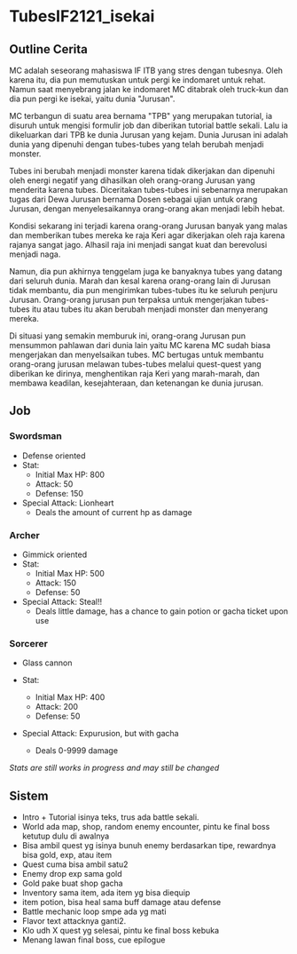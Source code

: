 # TubesIF2121_isekai
## Outline Cerita
MC adalah seseorang mahasiswa IF ITB yang stres dengan tubesnya. Oleh karena
itu, dia pun memutuskan untuk pergi ke indomaret untuk rehat. Namun saat
menyebrang jalan ke indomaret MC ditabrak oleh truck-kun dan dia pun pergi ke
isekai, yaitu dunia "Jurusan".

MC terbangun di suatu area bernama "TPB" yang merupakan tutorial, ia disuruh
untuk mengisi formulir job dan diberikan tutorial battle sekali. Lalu ia
dikeluarkan dari TPB ke dunia Jurusan yang kejam. Dunia Jurusan ini adalah
dunia yang dipenuhi dengan tubes-tubes yang telah berubah menjadi monster.

Tubes ini berubah menjadi monster karena tidak dikerjakan dan dipenuhi oleh
energi negatif yang dihasilkan oleh orang-orang Jurusan yang menderita karena
tubes. Diceritakan tubes-tubes ini sebenarnya merupakan tugas dari Dewa Jurusan
bernama Dosen sebagai ujian untuk orang Jurusan, dengan menyelesaikannya
orang-orang akan menjadi lebih hebat.

Kondisi sekarang ini terjadi karena orang-orang Jurusan banyak yang malas dan
memberikan tubes mereka ke raja Keri agar dikerjakan oleh raja karena rajanya
sangat jago. Alhasil raja ini menjadi sangat kuat dan berevolusi menjadi naga.

Namun, dia pun akhirnya tenggelam juga ke banyaknya tubes yang datang dari
seluruh dunia. Marah dan kesal karena orang-orang lain di Jurusan tidak
membantu, dia pun mengirimkan tubes-tubes itu ke seluruh penjuru Jurusan.
Orang-orang jurusan pun terpaksa untuk mengerjakan tubes-tubes itu atau tubes
itu akan berubah menjadi monster dan menyerang mereka.

Di situasi yang semakin memburuk ini, orang-orang Jurusan pun mensummon
pahlawan dari dunia lain yaitu MC karena MC sudah biasa mengerjakan dan
menyelsaikan tubes. MC bertugas untuk membantu orang-orang jurusan melawan
tubes-tubes melalui quest-quest yang diberikan ke dirinya, menghentikan raja
Keri yang marah-marah, dan membawa keadilan, kesejahteraan, dan ketenangan ke
dunia jurusan.

## Job
### Swordsman
* Defense oriented
* Stat:
  * Initial Max HP: 800
  * Attack: 50
  * Defense: 150
* Special Attack: Lionheart
  * Deals the amount of current hp as damage

### Archer
* Gimmick oriented
* Stat:
  * Initial Max HP: 500
  * Attack: 150
  * Defense: 50
* Special Attack: Steal!!
  * Deals little damage, has a chance to gain potion or gacha ticket upon use

### Sorcerer
* Glass cannon
* Stat:
  * Initial Max HP: 400
  * Attack: 200
  * Defense: 50

* Special Attack: Expurusion, but with gacha
  * Deals 0-9999 damage

_Stats are still works in progress and may still be changed_

## Sistem
* Intro + Tutorial isinya teks, trus ada battle sekali.
* World ada map, shop, random enemy encounter, pintu ke final boss ketutup dulu di awalnya
* Bisa ambil quest yg isinya bunuh enemy berdasarkan tipe, rewardnya bisa gold, exp, atau item
* Quest cuma bisa ambil satu2
* Enemy drop exp sama gold
* Gold pake buat shop gacha
* Inventory sama item, ada item yg bisa diequip
* item potion, bisa heal sama buff damage atau defense
* Battle mechanic loop smpe ada yg mati
* Flavor text attacknya ganti2.
* Klo udh X quest yg selesai, pintu ke final boss kebuka
* Menang lawan final boss, cue epilogue

